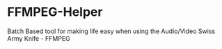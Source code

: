 # FFMPEG-Helper
Batch Based tool for making life easy when using the Audio/Video Swiss Army Knife - FFMPEG
